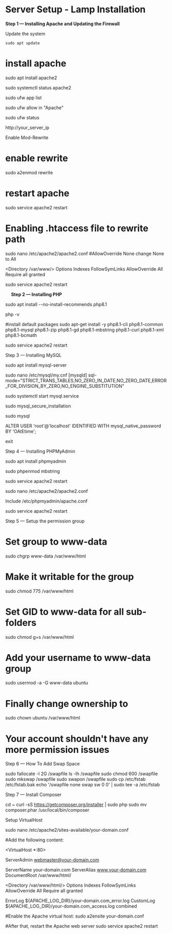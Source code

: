 # Server Setup -  Lamp Installation

**Step 1 — Installing Apache and Updating the Firewall**

Update the system

<code>sudo apt update</code>

# install apache
sudo apt install apache2

sudo systemctl status apache2

sudo ufw app list

sudo ufw allow in "Apache"

sudo ufw status

http://your_server_ip

Enable Mod-Rewrite
# enable rewrite
sudo a2enmod rewrite
# restart apache
sudo service apache2 restart

# Enabling .htaccess file to rewrite path
sudo nano /etc/apache2/apache2.conf
#AllowOverride None change None to All

<Directory /var/www/>
    Options Indexes FollowSymLinks
    AllowOverride All
    Require all granted
</Directory>

sudo service apache2 restart


 
**Step 2 — Installing PHP**

sudo apt install --no-install-recommends php8.1

php -v

#install default packages
sudo apt-get install -y php8.1-cli php8.1-common php8.1-mysql php8.1-zip php8.1-gd php8.1-mbstring php8.1-curl php8.1-xml php8.1-bcmath

sudo service apache2 restart


Step 3 — Installing MySQL

sudo apt install mysql-server

sudo nano /etc/mysql/my.cnf
[mysqld]
sql-mode="STRICT_TRANS_TABLES,NO_ZERO_IN_DATE,NO_ZERO_DATE,ERROR_FOR_DIVISION_BY_ZERO,NO_ENGINE_SUBSTITUTION"



sudo systemctl start mysql.service

sudo mysql_secure_installation 

sudo mysql

ALTER USER 'root'@'localhost' IDENTIFIED WITH mysql_native_password BY 'OAtEtime';

exit

Step 4 — Installing PHPMyAdmin

sudo apt install phpmyadmin

sudo phpenmod mbstring

sudo service apache2 restart


sudo nano /etc/apache2/apache2.conf

Include /etc/phpmyadmin/apache.conf

sudo service apache2 restart

Step 5 — Setup the permission group

# Set group to www-data
sudo chgrp www-data /var/www/html
# Make it writable for the group
sudo chmod 775 /var/www/html
# Set GID to www-data for all sub-folders
sudo chmod g+s /var/www/html
# Add your username to www-data group
sudo usermod -a -G www-data ubuntu
# Finally change ownership to 
sudo chown ubuntu /var/www/html
# Your account shouldn't have any more permission issues

Step 6 — How To Add Swap Space

sudo fallocate -l 2G /swapfile
ls -lh /swapfile
sudo chmod 600 /swapfile
sudo mkswap /swapfile
sudo swapon /swapfile
sudo cp /etc/fstab /etc/fstab.bak
echo '/swapfile none swap sw 0 0' | sudo tee -a /etc/fstab



Step 7 — Install Composer

cd ~
curl -sS https://getcomposer.org/installer | sudo php
sudo mv composer.phar /usr/local/bin/composer



Setup VirtualHost 

sudo nano /etc/apache2/sites-available/your-domain.conf

#Add the following content:

<VirtualHost *:80>

ServerAdmin webmaster@your-domain.com

ServerName your-domain.com
ServerAlias www.your-domain.com
DocumentRoot /var/www/html/

<Directory /var/www/html/>
        Options Indexes FollowSymLinks
        AllowOverride All
        Require all granted
</Directory>

ErrorLog ${APACHE_LOG_DIR}/your-domain.com_error.log
CustomLog ${APACHE_LOG_DIR}/your-domain.com_access.log combined

</VirtualHost>

#Enable the Apache virtual host:
sudo a2ensite your-domain.conf

#After that, restart the Apache web server
sudo service apache2 restart
